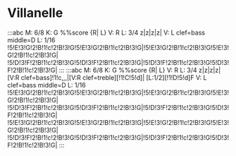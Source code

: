 ---
---

# Villanelle
:::abc
M: 6/8
K: G
%%score {R| L}
V: R
L: 3/4
z|z|z|z|
V: L clef=bass middle=D
L: 1/16
!5!E!3!G!2!B!1!c!2!B!3!G!5!E!3!G!2!B!1!c!2!B!3!G|!5!E!3!G!2!B!1!c!2!B!3!G!5!E!3!G!2!B!1!c!2!B!3!G|
!5!D!3!F!2!B!1!c!2!B!3!G!5!D!3!F!2!B!1!c!2!B!3!G|!5!D!3!F!2!B!1!c!2!B!3!G!5!D!3!F!2!B!1!c!2!B!3!G|
:::
:::abc
M: 6/8
K: G
%%score {R| L}
V: R
L: 3/4
z|z|z|z|
[V:R clef=bass]!1!c,,,|[V:R clef=treble][!1!C!5!d]|
[L:1/2][!1!D!5!d]F
V: L clef=bass middle=D
L: 1/16
!5!E!3!G!2!B!1!c!2!B!3!G!5!E!3!G!2!B!1!c!2!B!3!G|!5!E!3!G!2!B!1!c!2!B!3!G!5!E!3!G!2!B!1!c!2!B!3!G|
!5!D!3!F!2!B!1!c!2!B!3!G!5!D!3!F!2!B!1!c!2!B!3!G|!5!D!3!F!2!B!1!c!2!B!3!G!5!D!3!F!2!B!1!c!2!B!3!G|
!5!E!3!G!2!B!1!c!2!B!3!G!5!E!3!G!2!B!1!c!2!B!3!G|!5!E!3!G!2!B!1!c!2!B!3!G!5!E!3!G!2!B!1!c!2!B!3!G|
!5!D!3!F!2!B!1!c!2!B!3!G!5!D!3!F!2!B!1!c!2!B!3!G|!5!D!3!F!2!B!1!c!2!B!3!G!5!D!3!F!2!B!1!c!2!B!3!G|
:::
